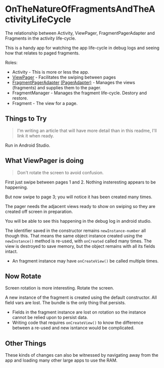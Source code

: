 # OnTheNatureOfFragmentsAndTheActivityLifeCycle

The relationship between Activity, ViewPager, FragmentPagerAdapter and Fragments in the activity life-cycle.

This is a handy app for watching the app life-cycle in debug logs and seeing how that relates to paged fragments.

Roles:

* Activity - This is more or less the app.
* [ViewPager](https://developer.android.com/reference/android/support/v4/view/ViewPager.html) - Facilitates the swiping between pages
* [FragmentPagerAdapter](https://developer.android.com/reference/android/support/v4/app/FragmentPagerAdapter.html) [(PagerAdapter)](https://developer.android.com/reference/android/support/v4/view/PagerAdapter.html) - Manages the views (fragments) and supplies them to the pager.
* FragmentManager - Manages the fragment life-cycle. Destory and restore.
* Fragment - The view for a page.

## Things to Try

> I'm writing an article that will have more detail than in this readme, I'll link it when ready.

Run in Android Studio.

## What ViewPager is doing

> Don't rotate the screen to avoid confusion.

First just swipe between pages 1 and 2.
Nothing insteresting appears to be happening.

But now swipe to page 3; you will notice it has been created many times.

The pager needs the adjacent views ready to show on swiping so they are created off screen in preparation.

You will be able to see this happening in the debug log in android studio.

The identifier saved in the constructor remains `newInstance-number` all though this.
That means the same object instance created using the `newInstance()` method is re-used, with `onCreated` called many times.
The view is destroyed to save memory, but the object remains with all its fields intact.

* An fragment instance may have `onCreateView()` be called multiple times.


## Now Rotate

Screen rotation is more interesting.
Rotate the screen.

A new instance of the fragment is created using the default constructor.
All field vars are lost.
The bundle is the only thing that persists.

* Fields in the fragment instance are lost on rotation so the instance cannot be relied upon to persist data.
* Writing code that requires `onCreateView()` to know the difference between a re-used and new isntance would be complicated.

## Other Things

These kinds of changes can also be witnessed by navigating away from the app and loading many other large apps to use the RAM.



